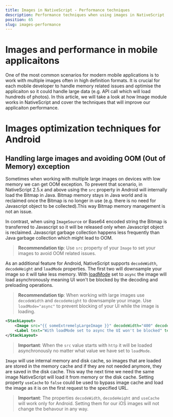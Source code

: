 ```yaml
---
title: Images in NativeScript - Performance techniques
description: Performance techniques when using images in NativeScript
position: 65
slug: images-performance
---
```


# Images and performance in mobile applicaitons

One of the most common scenarios for modern mobile applications is to work with multiple images often in high definition formats.
It is crucial for each mobile developer to handle memory related issues and optimise the applicaiton so it could handle large data (e.g. API call which will load hundreds of photos). 
In this article, we will take a look at how Image module works in NativeScript and 
cover the techniques that will improve our applicaiton performance.

# Images optimization techniques for Android

## Handling large images and avoiding OOM (Out of Memory) exception

Sometimes when working with multiple large images on devices with low memory we can get OOM exception. To prevent that scenario, in NativeScript 2.5.x and above using the `src` property in Android will internally load the Bitmap in Java. Bitmap memory stays in Java world and is reclaimed once the Bitmap is no longer in use (e.g. there is no need for Javascript object to be collected).This way Bitmap memory management is not an issue.

In contrast, when using `ImageSource` or Base64 encoded string the Bitmap is transferred to Javascript so it will be released only when Javascript object is reclaimed. Javascript garbage collection happens less frequently than Java garbage collection which might lead to OOM.

> **Recommendation tip**: Use `src` property of your `Image` to set your images to avoid OOM related issues.

As an additional feature for Android, NativeScript supports `decodeWidth`, `decodeHeight` and `loadMode` properties. The first two will downsample your image so it will take less memory. With [loadMode](http://docs.nativescript.org/api-reference/modules/_ui_image_.html#loadmode) set to `async` the image will load asynchronously meaning UI won't be blocked by the decoding and preloading operations.

> **Recommendation tip**: When working with large images use `decodeWidth` and `decodeHeight` to downsample your image. Use `loadMode="async"` to prevent blocking of your UI while the image is loading.

```XML
<StackLayout>
    <Image src="{{ someExtremelyLargeImage }}" decodeWidth="400" decodeHeight="400" loadMode="async" />
    <Label text="With loadMode set to async the UI won't be blocked" textWrap="true" />
</StackLayout>
```

> **Important**: When the `src` value starts with `http` it will be loaded asynchronously no matter what value we have set to `loadMode`.

`Image` will use internal memory and disk cache, so images that are loaded are stored in the memory cache and if they are not needed anymore, they are saved in the disk cache. This way the next time we need the same image NativeScript will load it from memory or the disk cache.
Setting property `useCache` to `false` could be used to bypass image cache and load the image as it is on the first request to the specified URL.

> **Important**: The properties `decodeWidth`, `decodeHeight` and `useCache` will work only for Android. Setting them for our iOS images will not change the behavour in any way.